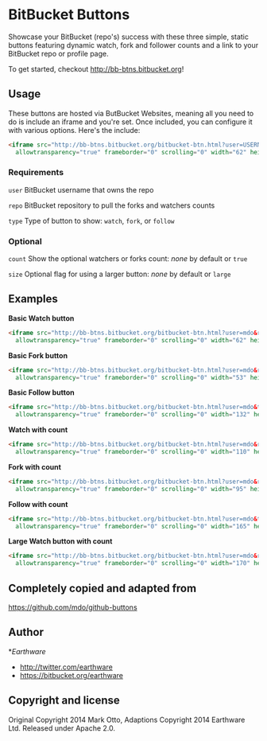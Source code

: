 # BitBucket Buttons

Showcase your BitBucket (repo's) success with these three simple, static buttons featuring dynamic watch, fork and follower counts and a link to your BitBucket repo or profile page.

To get started, checkout <http://bb-btns.bitbucket.org>!


## Usage

These buttons are hosted via ButBucket Websites, meaning all you need to do is include an iframe and you're set. Once included, you can configure it with various options. Here's the include:

``` html
<iframe src="http://bb-btns.bitbucket.org/bitbucket-btn.html?user=USERNAME&repo=REPONAME&type=BUTTONTYPE"
  allowtransparency="true" frameborder="0" scrolling="0" width="62" height="20"></iframe>
```

### Requirements

`user` BitBucket username that owns the repo

`repo` BitBucket repository to pull the forks and watchers counts

`type` Type of button to show: `watch`, `fork`, or `follow`

### Optional

`count` Show the optional watchers or forks count: *none* by default or `true`

`size` Optional flag for using a larger button: *none* by default or `large`



## Examples

**Basic Watch button**

``` html
<iframe src="http://bb-btns.bitbucket.org/bitbucket-btn.html?user=mdo&repo=bb-btns.bitbucket.org&type=watch"
  allowtransparency="true" frameborder="0" scrolling="0" width="62" height="20"></iframe>
```

**Basic Fork button**

``` html
<iframe src="http://bb-btns.bitbucket.org/bitbucket-btn.html?user=mdo&repo=bb-btns.bitbucket.org&type=fork"
  allowtransparency="true" frameborder="0" scrolling="0" width="53" height="20"></iframe>
```

**Basic Follow button**

``` html
<iframe src="http://bb-btns.bitbucket.org/bitbucket-btn.html?user=mdo&type=follow"
  allowtransparency="true" frameborder="0" scrolling="0" width="132" height="20"></iframe>
```

**Watch with count**

``` html
<iframe src="http://bb-btns.bitbucket.org/bitbucket-btn.html?user=mdo&repo=bb-btns.bitbucket.org&type=watch&count=true"
  allowtransparency="true" frameborder="0" scrolling="0" width="110" height="20"></iframe>
```

**Fork with count**

``` html
<iframe src="http://bb-btns.bitbucket.org/bitbucket-btn.html?user=mdo&repo=bb-btns.bitbucket.org&type=fork&count=true"
  allowtransparency="true" frameborder="0" scrolling="0" width="95" height="20"></iframe>
```

**Follow with count**

``` html
<iframe src="http://bb-btns.bitbucket.org/bitbucket-btn.html?user=mdo&type=follow&count=true"
  allowtransparency="true" frameborder="0" scrolling="0" width="165" height="20"></iframe>
```

**Large Watch button with count**

``` html
<iframe src="http://bb-btns.bitbucket.org/bitbucket-btn.html?user=mdo&repo=bb-btns.bitbucket.org&type=watch&count=true&size=large"
  allowtransparency="true" frameborder="0" scrolling="0" width="170" height="30"></iframe>
```


## Completely copied and adapted from

https://github.com/mdo/github-buttons



## Author

**Earthware*

+ http://twitter.com/earthware
+ https://bitbucket.org/earthware



## Copyright and license

Original Copyright 2014 Mark Otto, Adaptions Copyright 2014 Earthware Ltd. Released under Apache 2.0.
